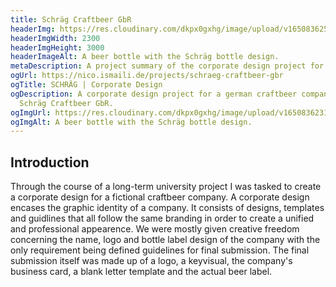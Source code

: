 ```yaml
---
title: Schräg Craftbeer GbR
headerImg: https://res.cloudinary.com/dkpx0gxhg/image/upload/v1650836251/projects/shraeg_tchob0.png
headerImgWidth: 2300
headerImgHeight: 3000
headerImageAlt: A beer bottle with the Schräg bottle design.
metaDescription: A project summary of the corporate design project for Schräg Craftbeer GbR.
ogUrl: https://nico.ismaili.de/projects/schraeg-craftbeer-gbr
ogTitle: SCHRÄG | Corporate Design
ogDescription: A corporate design project for a german craftbeer company name
  Schräg Craftbeer GbR.
ogImgUrl: https://res.cloudinary.com/dkpx0gxhg/image/upload/v1650836231/projects/shraeg_og_lfecr2.png
ogImgAlt: A beer bottle with the Schräg bottle design.
---
```

## Introduction

Through the course of a long-term university project I was tasked to create a corporate design for a fictional craftbeer company. A corporate design encases the graphic identity of a company. It consists of designs, templates and guidlines that all follow the same branding in order to create a unified and professional appearence. We were mostly given creative freedom concerning the name, logo and bottle label design of the company with the only requirement being defined guidelines for final submission. The final submission itself was made up of a logo, a keyvisual, the company's business card, a blank letter template and the actual beer label.